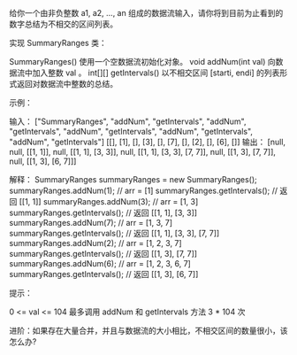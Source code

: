 给你一个由非负整数 a1, a2, ..., an 组成的数据流输入，请你将到目前为止看到的数字总结为不相交的区间列表。

实现 SummaryRanges 类：

SummaryRanges() 使用一个空数据流初始化对象。
void addNum(int val) 向数据流中加入整数 val 。
int[][] getIntervals() 以不相交区间 [starti, endi] 的列表形式返回对数据流中整数的总结。


示例：

输入：
["SummaryRanges", "addNum", "getIntervals", "addNum", "getIntervals", "addNum", "getIntervals", "addNum", "getIntervals", "addNum", "getIntervals"]
[[], [1], [], [3], [], [7], [], [2], [], [6], []]
输出：
[null, null, [[1, 1]], null, [[1, 1], [3, 3]], null, [[1, 1], [3, 3], [7, 7]], null, [[1, 3], [7, 7]], null, [[1, 3], [6, 7]]]

解释：
SummaryRanges summaryRanges = new SummaryRanges();
summaryRanges.addNum(1);      // arr = [1]
summaryRanges.getIntervals(); // 返回 [[1, 1]]
summaryRanges.addNum(3);      // arr = [1, 3]
summaryRanges.getIntervals(); // 返回 [[1, 1], [3, 3]]
summaryRanges.addNum(7);      // arr = [1, 3, 7]
summaryRanges.getIntervals(); // 返回 [[1, 1], [3, 3], [7, 7]]
summaryRanges.addNum(2);      // arr = [1, 2, 3, 7]
summaryRanges.getIntervals(); // 返回 [[1, 3], [7, 7]]
summaryRanges.addNum(6);      // arr = [1, 2, 3, 6, 7]
summaryRanges.getIntervals(); // 返回 [[1, 3], [6, 7]]


提示：

0 <= val <= 104
最多调用 addNum 和 getIntervals 方法 3 * 104 次


进阶：如果存在大量合并，并且与数据流的大小相比，不相交区间的数量很小，该怎么办?
